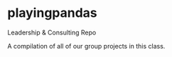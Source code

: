 # playingpandas
Leadership &amp; Consulting Repo

A compilation of all of our group projects in this class.
